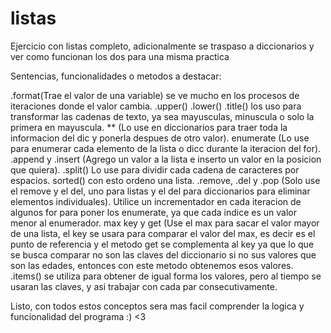 # listas
Ejercicio con listas completo, adicionalmente se traspaso a diccionarios y ver como funcionan los dos para una misma practica

Sentencias, funcionalidades o metodos a destacar:

.format(Trae el valor de una variable) se ve mucho en los procesos de iteraciones donde el valor cambia.
.upper() .lower() .title() los uso para transformar las cadenas de texto, ya sea mayusculas, minuscula o solo la primera en mayuscula.
** (Lo use en diccionarios para traer toda la informacion del dic y ponerla despues de otro valor).
enumerate (Lo use para enumerar cada elemento de la lista o dicc durante la iteracion del for).
.append y .insert (Agrego un valor a la lista e inserto un valor en la posicion que quiera).
.split() Lo use para dividir cada cadena de caracteres por espacios.
sorted() con esto ordeno una lista.
.remove, .del y .pop (Solo use el remove y el del, uno para listas y el del para diccionarios para eliminar elementos individuales).
Utilice un incrementador en cada iteracion de algunos for para poner los enumerate, ya que cada indice es un valor menor al enumerador.
max key y get (Use el max para sacar el valor mayor de una lista, el key se usara para comparar el valor del max, es decir es el punto de referencia y el metodo get se complementa 
al key ya que lo que se busca comparar no son las claves del diccionario si no sus valores que son las edades, entonces con este metodo obtenemos esos valores.
.items() se utiliza para obtener de igual forma los valores, pero al tiempo se usaran las claves, y asi trabajar con cada par consecutivamente.


Listo, con todos estos conceptos sera mas facil comprender la logica y funcionalidad del programa :) <3
